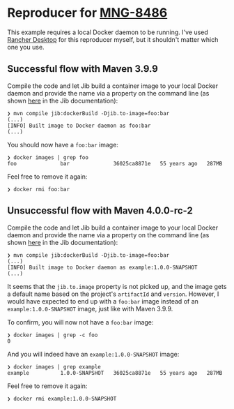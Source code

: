 # Reproducer for [MNG-8486](https://issues.apache.org/jira/browse/MNG-8486)

This example requires a local Docker daemon to be running.
I've used [Rancher Desktop](https://rancherdesktop.io) for this reproducer myself, but it shouldn't matter which one you use.

## Successful flow with Maven 3.9.9

Compile the code and let Jib build a container image to your local Docker daemon and provide the name via a property on the command line (as shown [here](https://github.com/GoogleContainerTools/jib/tree/master/jib-maven-plugin#system-properties) in the Jib documentation):

    ❯ mvn compile jib:dockerBuild -Djib.to-image=foo:bar
    (...)
    [INFO] Built image to Docker daemon as foo:bar
    (...)

You should now have a `foo:bar` image:

    ❯ docker images | grep foo
    foo              bar              36025ca8871e   55 years ago   287MB

Feel free to remove it again:

    ❯ docker rmi foo:bar

## Unsuccessful flow with Maven 4.0.0-rc-2

Compile the code and let Jib build a container image to your local Docker daemon and provide the name via a property on the command line (as shown [here](https://github.com/GoogleContainerTools/jib/tree/master/jib-maven-plugin#system-properties) in the Jib documentation):

    ❯ mvn compile jib:dockerBuild -Djib.to-image=foo:bar
    (...)
    [INFO] Built image to Docker daemon as example:1.0.0-SNAPSHOT
    (...)

It seems that the `jib.to.image` property is not picked up, and the image gets a default name based on the project's `artifactId` and `version`.
However, I would have expected to end up with a `foo:bar` image instead of an `example:1.0.0-SNAPSHOT` image, just like with Maven 3.9.9.

To confirm, you will now not have a `foo:bar` image:

    ❯ docker images | grep -c foo                        
    0

And you will indeed have an `example:1.0.0-SNAPSHOT` image:

    ❯ docker images | grep example
    example          1.0.0-SNAPSHOT   36025ca8871e   55 years ago   287MB

Feel free to remove it again:

    ❯ docker rmi example:1.0.0-SNAPSHOT